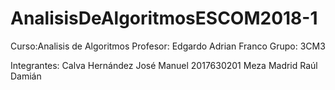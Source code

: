# AnalisisDeAlgoritmosESCOM2018-1

Curso:Analisis de Algoritmos
Profesor: Edgardo Adrian Franco
Grupo: 3CM3

Integrantes:
Calva Hernández José Manuel 2017630201
Meza Madrid Raúl Damián
